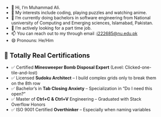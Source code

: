 - 👋 Hi, I’m Muhammad Ali.
- 👀 My interests include coding, playing puzzles and watching anime.
- 🌱 I’m currently doing bachelors in software engineering from National usniversity of Computing and Emerging sciences, Islamabad, Pakistan.
- 💞️ I’m actively looking for a part time job.
- 📫 You can reach out to my through email :i222685@nu.edu.pk
- 😄 Pronouns: He/Him

## 🧾 Totally Real Certifications

- ✅ Certified **Minesweeper Bomb Disposal Expert** (Level: Clicked-one-tile-and-lost)
- ✅ Licensed **Sudoku Architect** – I build complex grids only to break them on the 8th row
- ✅ Bachelor’s in **Tab Closing Anxiety** – Specialization in “Do I need this open?”
- ✅ Master of **Ctrl+C & Ctrl+V** Engineering – Graduated with Stack Overflow Honors
- ✅ ISO 9001 Certified **Overthinker** – Especially when naming variables

